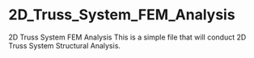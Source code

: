# 2D_Truss_System_FEM_Analysis
2D Truss System FEM Analysis
This is a simple file that will conduct 2D Truss System Structural Analysis.

